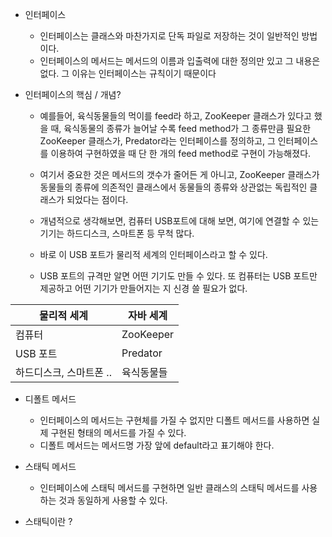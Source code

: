 - 인터페이스
	- 인터페이스는 클래스와 마찬가지로 단독 파일로 저장하는 것이 일반적인 방법이다.
	- 인터페이스의 메서드는 메서드의 이름과 입출력에 대한 정의만 있고 그 내용은 없다. 그 이유는 인터페이스는 규칙이기 때문이다

- 인터페이스의 핵심 / 개념?
	- 예를들어, 육식동물들의 먹이를 feed라 하고, ZooKeeper 클래스가 있다고 했을 때, 육식동물의 종류가 늘어날 수록 feed method가 그 종류만큼 필요한 ZooKeeper 클래스가, Predator라는 인터페이스를 정의하고, 그 인터페이스를 이용하여 구현하였을 때 단 한 개의 feed method로 구현이 가능해졌다.
	- 여기서 중요한 것은 메서드의 갯수가 줄어든 게 아니고, ZooKeeper 클래스가 동물들의 종류에 의존적인 클래스에서 동물들의 종류와 상관없는 독립적인 클래스가 되었다는 점이다.

	- 개념적으로 생각해보면, 컴퓨터 USB포트에 대해 보면, 여기에 연결할 수 있는 기기는 하드디스크, 스마트폰 등 무척 많다.
	-  바로 이 USB 포트가 물리적 세계의 인터페이스라고 할 수 있다.
	-  USB 포트의 규격만 알면 어떤 기기도 만들 수 있다. 또 컴퓨터는 USB 포트만 제공하고 어떤 기기가 만들어지는 지 신경 쓸 필요가 없다.

|물리적 세계|자바 세계 |
|------|---|
|컴퓨터|ZooKeeper|
|USB 포트|Predator|
|하드디스크, 스마트폰 ..|육식동물들|

- 디폴트 메서드

	- 인터페이스의 메서드는 구현체를 가질 수 없지만 디폴트 메서드를 사용하면 실제 구현된 형태의 메서드를 가질 수 있다.
	- 디폴트 메서드는 메서드명 가장 앞에 default라고 표기해야 한다.

- 스태틱 메서드

	- 인터페이스에 스태틱 메서드를 구현하면 일반 클래스의 스태틱 메서드를 사용하는 것과 동일하게 사용할 수 있다.


* 스태틱이란 ?